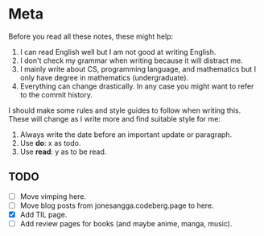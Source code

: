 # Meta

Before you read all these notes, these might help:

1. I can read English well but I am not good at writing English.
1. I don't check my grammar when writing because it will distract me.
1. I mainly write about CS, programming language, and mathematics
   but I only have degree in mathematics (undergraduate).
1. Everything can change drastically. In any case you might want to refer to the commit history.

I should make some rules and style guides to follow when writing this.
These will change as I write more and find suitable style for me:

1. Always write the date before an important update or paragraph.
1. Use **do**: x as todo.
1. Use **read**: y as to be read.

## TODO

- [ ] Move vimping here.
- [ ] Move blog posts from jonesangga.codeberg.page to here.
- [x] Add TIL page.
- [ ] Add review pages for books (and maybe anime, manga, music).
